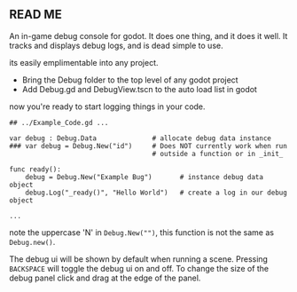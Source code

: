 ## READ ME
An in-game debug console for godot. It does one thing, and it does it well. It tracks and displays debug logs, and is dead simple to use.

its easily emplimentable into any project. 
- Bring the Debug folder to the top level of any godot project
- Add Debug.gd and DebugView.tscn to the auto load list in godot

now you're ready to start logging things in your code. 
```
## ../Example_Code.gd ...

var debug : Debug.Data              # allocate debug data instance
### var debug = Debug.New("id")     # Does NOT currently work when run 
				    				# outside a function or in _init_

func ready():
	debug = Debug.New("Example Bug")       # instance debug data object
	debug.Log("_ready()", "Hello World")   # create a log in our debug object

...
```
note the uppercase 'N' in `Debug.New("")`, this function is not the same as `Debug.new()`. 

The debug ui will be shown by default when running a scene. Pressing `BACKSPACE` will toggle the debug ui on and off. To change the size of the debug panel click and drag at the edge of the panel.
